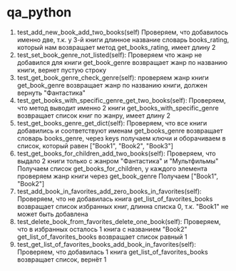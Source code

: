 # qa_python
1. test_add_new_book_add_two_books(self) 
Проверяем, что добавилось именно две, т.к. у 3-й книги длинное название
словарь books_rating, который нам возвращает метод get_books_rating, имеет длину 2
2. test_set_book_genre_not_listed(self):
Проверяем что жанр не добавился для книги
get_book_genre возвращает жанр по названию книги, вернет пустую строку
3. test_get_book_genre_check_genre(self):
проверяем жанр книги
get_book_genre возвращает жанр по названию книги, должен вернуть "Фантастика"
4. test_get_books_with_specific_genre_get_two_books(self):
Проверяем, что метод выводит именно 2 книги
get_books_with_specific_genre возвращает список книг по жанру, имеет длину 2
5. test_get_books_genre_get_dict(self):
Проверяем, что все книги добавились и соответствуют именам
get_books_genre возвращает словарь books_genre, через keys получаем ключи и оборачиваем в список,
который равен ["Book1", "Book2", "Book3"]
6. test_get_books_for_children_add_two_books(self):
Проверяем, что выдало 2 книги только с жанром "Фантастика" и "Мультфильмы"
Получаем список get_books_for_children, у каждого элемента проверяем жанр книги через get_book_genre
Получаем ["Book1", "Book2"]
7. test_add_book_in_favorites_add_zero_books_in_favorites(self):
Проверяем, что не добавилась книга
get_list_of_favorites_books возвращает список избранных книг, длинна списка 0,
т.к. "Book1" не может быть добавлена
8. test_delete_book_from_favorites_delete_one_book(self):
Проверяем, что в избранных осталось 1 книга с названием "Book2"
get_list_of_favorites_books возвращает список равный 1
9. test_get_list_of_favorites_books_add_book_in_favorites(self):
Проверяем, что добавилась 1 книга
get_list_of_favorites_books возвращает список, вернёт 1
